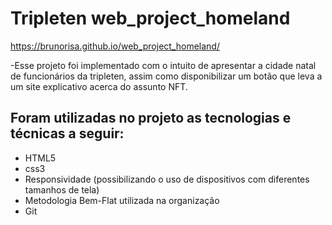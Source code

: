 # Tripleten web_project_homeland

https://brunorisa.github.io/web_project_homeland/

-Esse projeto foi implementado com o intuito de apresentar a cidade natal de funcionários da tripleten, assim como disponibilizar um botão que leva a um site explicativo acerca do assunto NFT.

## Foram utilizadas no projeto as tecnologias e técnicas a seguir:

- HTML5
- css3
- Responsividade (possibilizando o uso de dispositivos com diferentes tamanhos de tela)
- Metodologia Bem-Flat utilizada na organização
- Git
